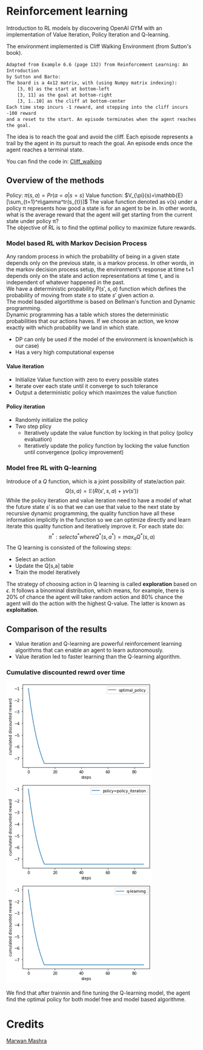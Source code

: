 # Reinforcement learning
Introduction to RL models by discovering OpenAI GYM with an implementation of Value Iteration, Policy Iteration
and Q-learning. 

The environment implemented is Cliff Walking Environment (from Sutton's book).

    Adapted from Example 6.6 (page 132) from Reinforcement Learning: An Introduction
    by Sutton and Barto:
    The board is a 4x12 matrix, with (using Numpy matrix indexing):
        [3, 0] as the start at bottom-left
        [3, 11] as the goal at bottom-right
        [3, 1..10] as the cliff at bottom-center
    Each time step incurs -1 reward, and stepping into the cliff incurs -100 reward
    and a reset to the start. An episode terminates when the agent reaches the goal.
The idea is to reach the goal and avoid the cliff. Each episode represents a trail by the agent in its pursuit to reach the goal.
An episode ends once the agent reaches a terminal state. 

You can find the code in: [Cliff_walking](Cliff_walking)

## Overview of the methods
Policy: 
$\pi(s,a) = Pr(a=a|s=s)$
Value function: 
$V_{\pi}(s)=\mathbb{E}[\sum_{t=1}^n\gamma^tr(s_{t})]$
The value function denoted as v(s) under a policy π represents how good a state is for an agent to be in. In other words, what is the average reward that the agent will get starting from the current state under policy π?\
The objective of RL is to find the optimal pollicy to maximize future rewards. 

### Model based RL with Markov Decision Process
Any random process in which the probability of being in a given state depends only on the previous state, is a markov process.
In other words, in the markov decision process setup, the environment’s response at time 
t+1 depends only on the state and action representations at time t, and is independent of whatever happened in the past.\
We have a deterministic propability $P(s',s,a)$ function which defines the probability of moving from state $s$ to state $s'$ given action $a$.\
The model basded algortithme is based on Bellman's function and Dynamic programming.\
Dynamic programming has a table which stores the deterministic probabilities that our actions haves. If we choose
an action, we know exactly with which probability we land in which state.
* DP can only be used if the model of the environment is known(which is our case)
* Has a very high computational expense


#### Value iteration
* Initialize Value function with zero to every possible states
* Iterate over each state until it converge to such tolerance 
* Output a deterministic policy which maximzes the value function 

#### Policy iteration
* Randomly initialize the policy 
* Two step plicy 
    * Iteratively update the value function by locking in that policy (policy evaluation)
    * Iteratively update the policy function by locking the value function until convergence (policy improvement)

### Model free RL with Q-learning
Introduce of a $Q$ function, which is a joint possibility of state/action pair. 
$$Q(s,a)= \mathbb{E}(R(s',s,a)+\gamma v(s'))$$
While the policy iteration and value iteration need to have a model of what the future state $s'$ is so that we can use that value to the next state by recursive dynamic programming, the quality function
have all these information implicitly in the function so we can optimize directly and learn iterate this quality function and iteratively improve it. 
For each state do:
$$ \pi^{*}: select a^{*} where Q^{*}(s,a^{*})=max_{a}Q^{*}(s,a) $$
The Q learning is consisted of the following steps: 
* Select an action
* Update the Q[s,a] table
* Train the model iteratively

The strategy of choosing action in Q learning is called <b>exploration</b> based on $\epsilon$. It follows a binominal distribution, which
means, for example, there is 20% of chance the agent will take random action and 80% chance the agent will do the action with the highest Q-value.
The latter is known as <b>exploitation</b>.

## Comparison of the results
* Value iteration and Q-learning are powerful reinforcement learning algorithms that can enable an agent to learn autonomously.
* Value iteration led to faster learning than the Q-learning algorithm.

### Cumulative discounted rewrd over time
<img src="Img/optimal_policy.png">
<img src="Img/policy_iteration.png">
<img src="Img/qlearning.png">

We find that after trainnin and fine tuning the Q-learning model, the agent find the optimal policy for both model free and model based algorithme. 

# Credits 
[Marwan Mashra](https://github.com/MarwanMashra)


 




